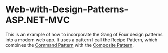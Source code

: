 # Web-with-Design-Patterns-ASP.NET-MVC

This is an example of how to incorporate the Gang of Four design patterns into a modern web app. It uses a pattern I call the Recipe Pattern, which combines the [Command Pattern](https://en.wikipedia.org/wiki/Command_pattern) with the [Composite Pattern](https://en.wikipedia.org/wiki/Composite_pattern). 
